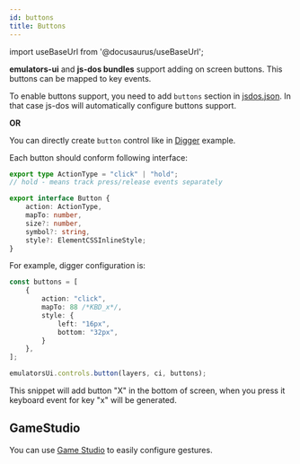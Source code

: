 ```yaml
---
id: buttons
title: Buttons
---
```

import useBaseUrl from '@docusaurus/useBaseUrl';

**emulators-ui** and **js-dos bundles** support adding on screen buttons. 
This buttons can be mapped to key events.

To enable buttons support, you need to add `buttons` section in [jsdos.json](configuration#jsdosjsdosjson).
In that case js-dos will automatically configure buttons support.

**OR**

You can directly create `button` control like in [Digger](ui-digger) example.

Each button should conform following interface:

```typescript
export type ActionType = "click" | "hold";
// hold - means track press/release events separately

export interface Button {
    action: ActionType,
    mapTo: number,
    size?: number,
    symbol?: string,
    style?: ElementCSSInlineStyle;
}
```

For example, digger configuration is:
```typescript
const buttons = [
    {
        action: "click",
        mapTo: 88 /*KBD_x*/,
        style: {
            left: "16px",
            bottom: "32px",
        }
    },
];

emulatorsUi.controls.button(layers, ci, buttons);
```

This snippet will add button "X" in the bottom of screen, when you press it keyboard event for
key "x" will be generated.

## GameStudio

You can use [Game Studio](game-studio) to easily configure gestures.
